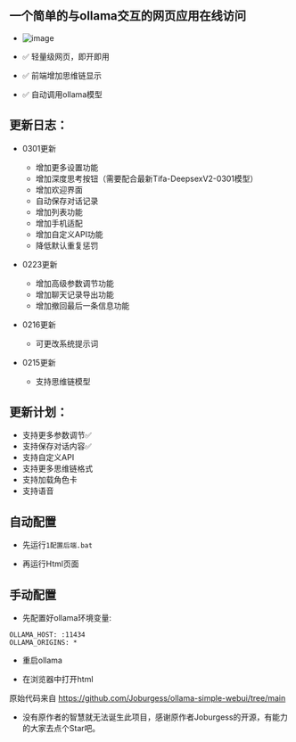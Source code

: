 

## 一个简单的与ollama交互的网页应用在线访问

- ![image](https://github.com/user-attachments/assets/ff1f6eb1-ecbc-4662-8d05-2a6b07544e66)

- ✅ 轻量级网页，即开即用

- ✅ 前端增加思维链显示

- ✅ 自动调用ollama模型

## 更新日志：

- 0301更新

  - 增加更多设置功能
  - 增加深度思考按钮（需要配合最新Tifa-DeepsexV2-0301模型）
  - 增加欢迎界面
  - 自动保存对话记录
  - 增加列表功能
  - 增加手机适配
  - 增加自定义API功能
  - 降低默认重复惩罚
    
- 0223更新

  - 增加高级参数调节功能
  - 增加聊天记录导出功能
  - 增加撤回最后一条信息功能
 
- 0216更新

  - 可更改系统提示词
 
- 0215更新

  - 支持思维链模型

 
## 更新计划：

- 支持更多参数调节✅
- 支持保存对话内容✅
- 支持自定义API
- 支持更多思维链格式
- 支持加载角色卡
- 支持语音


## 自动配置

- 先运行`1配置后端.bat`

- 再运行Html页面



## 手动配置

- 先配置好ollama环境变量:

```
OLLAMA_HOST: :11434
OLLAMA_ORIGINS: *
```

- 重启ollama

- 在浏览器中打开html


原始代码来自
https://github.com/Joburgess/ollama-simple-webui/tree/main

- 没有原作者的智慧就无法诞生此项目，感谢原作者Joburgess的开源，有能力的大家去点个Star吧。
